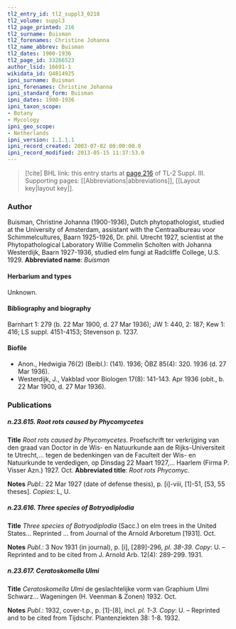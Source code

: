 ```yaml
---
tl2_entry_id: tl2_suppl3_0218
tl2_volume: suppl3
tl2_page_printed: 216
tl2_surname: Buisman
tl2_forenames: Christine Johanna
tl2_name_abbrev: Buisman
tl2_dates: 1900-1936
tl2_page_id: 33266523
author_lsid: 16691-1
wikidata_id: Q4814925
ipni_surname: Buisman
ipni_forenames: Christine Johanna
ipni_standard_form: Buisman
ipni_dates: 1900-1936
ipni_taxon_scope: 
- Botany
- Mycology
ipni_geo_scope: 
- Netherlands
ipni_version: 1.1.1.1
ipni_record_created: 2003-07-02 00:00:00.0
ipni_record_modified: 2013-05-15 11:37:53.0
---
```



> [!cite] BHL link: this entry starts at [page 216](https://www.biodiversitylibrary.org/page/33266523) of TL-2 Suppl. III.
> Supporting pages: [[Abbreviations|abbreviations]], [[Layout key|layout key]].

### Author

Buisman, Christine Johanna (1900-1936), Dutch phytopathologist, studied at the University of Amsterdam, assistant with the Centraalbureau voor Schimmelcultures, Baarn 1925-1926, Dr. phil. Utrecht 1927, scientist at the Phytopathological Laboratory Willie Commelin Scholten with Johanna Westerdijk, Baarn 1927-1936, studied elm fungi at Radcliffe College, U.S. 1929. 
**Abbreviated name**: *Buisman*

#### Herbarium and types

Unknown.

#### Bibliography and biography

Barnhart 1: 279 (b. 22 Mar 1900, d. 27 Mar 1936); JW 1: 440, 2: 187; Kew 1: 416; LS suppl. 4151-4153; Stevenson p. 1237.

#### Biofile

- Anon., Hedwigia 76(2) (Beibl.): (141). 1936; ÖBZ 85(4): 320. 1936 (d. 27 Mar 1936).
- Westerdijk, J., Vakblad voor Biologen 17(8): 141-143. Apr 1936 (obit., b. 22 Mar 1900, d. 27 Mar 1936).

### Publications

##### n.23.615. Root rots caused by Phycomycetes

**Title**
*Root rots caused by Phycomycetes*. Proefschrift ter verkrijging van den graad van Doctor in de Wis- en Natuurkunde aan de Rijks-Universiteit te Utrecht,... tegen de bedenkingen van de Faculteit der Wis- en Natuurkunde te verdedigen, op Dinsdag 22 Maart 1927,... Haarlem (Firma P. Visser Azn.) 1927. Oct.
**Abbreviated title**: *Root rots Phycomyc.*

**Notes**
*Publ*.: 22 Mar 1927 (date of defense thesis), p. \[i\]-viii, \[1\]-51, \[53, 55 theses\]. *Copies*: L, U.

##### n.23.616. Three species of Botryodiplodia

**Title**
*Three species of Botryodiplodia* (Sacc.) on elm trees in the United States... Reprinted ... from Journal of the Arnold Arboretum \[1931\]. Oct.

**Notes**
*Publ*.: 3 Nov 1931 (in journal), p. \[i\], \[289\]-296, *pl. 38-39.* *Copy*: U. – Reprinted and to be cited from J. Arnold Arb. 12(4): 289-299. 1931.

##### n.23.617. Ceratoskomella Ulmi

**Title**
*Ceratoskomella Ulmi* de geslachtelijke vorm van Graphium Ulmi Schwarz... Wageningen (H. Veenman & Zonen) 1932. Oct.

**Notes**
*Publ*.: 1932, cover-t.p., p. \[1\]-\[8\], incl. *pl. 1-3.* *Copy*: U. – Reprinted and to be cited from Tijdschr. Plantenziekten 38: 1-8. 1932.

